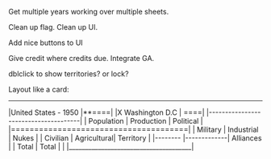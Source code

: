 Get multiple years working over multiple sheets.

Clean up flag.
Clean up UI.

Add nice buttons to UI

Give credit where credits due.
Integrate GA.

dblclick to show territories? or lock?


Layout like a card:
_______________________________________
|United States - 1950           |**====|
|X Washington D.C               |  ====|
|--------------------------------------|
| Population | Production  | Political |
|======================================|
| Military   | Industrial  | Nukes     |
| Civilian   | Agricultural| Territory |
|--------    |-------------| Alliances |
| Total      | Total       |           |
|______________________________________|
